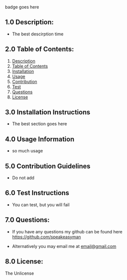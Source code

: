 
badge goes here
        
        
## 1.0 Description:

- The best descirption time


## 2.0 Table of Contents:
1. [Description](#1.0-Description)
2. [Table of Contents](#2.0-table-of-contents)
3. [Installation](#3.0-installation-instructions)
4. [Usage](#4.0-usage-information)
5. [Contribution](#5.0-contribution-guidelines)
6. [Test](#6.0-test-instructions)
7. [Questions](#7.0-questions)    
8. [License](#8.0-license)
        
        
        
## 3.0 Installation Instructions

- The best section goes here


## 4.0 Usage Information

- so much usage


## 5.0 Contribution Guidelines

- Do not add


## 6.0 Test Instructions

- You can test, but you will fail


## 7.0 Questions:

- If you have any questions my github can be found here https://github.com/speakeasyman

- Alternatively you may email me at email@gmail.com


## 8.0 License:

The Unlicense